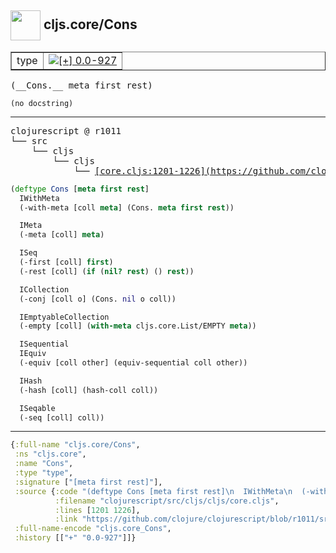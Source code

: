 ## <img width="48px" valign="middle" src="http://i.imgur.com/Hi20huC.png"> cljs.core/Cons

 <table border="1">
<tr>
<td>type</td>
<td><a href="https://github.com/cljsinfo/api-refs/tree/0.0-927"><img valign="middle" alt="[+] 0.0-927" src="https://img.shields.io/badge/+-0.0--927-lightgrey.svg"></a> </td>
</tr>
</table>

 <samp>
(__Cons.__ meta first rest)<br>
</samp>

```
(no docstring)
```

---

 <pre>
clojurescript @ r1011
└── src
    └── cljs
        └── cljs
            └── <ins>[core.cljs:1201-1226](https://github.com/clojure/clojurescript/blob/r1011/src/cljs/cljs/core.cljs#L1201-L1226)</ins>
</pre>

```clj
(deftype Cons [meta first rest]
  IWithMeta
  (-with-meta [coll meta] (Cons. meta first rest))

  IMeta
  (-meta [coll] meta)

  ISeq
  (-first [coll] first)
  (-rest [coll] (if (nil? rest) () rest))

  ICollection
  (-conj [coll o] (Cons. nil o coll))

  IEmptyableCollection
  (-empty [coll] (with-meta cljs.core.List/EMPTY meta))

  ISequential
  IEquiv
  (-equiv [coll other] (equiv-sequential coll other))

  IHash
  (-hash [coll] (hash-coll coll))

  ISeqable
  (-seq [coll] coll))
```


---

```clj
{:full-name "cljs.core/Cons",
 :ns "cljs.core",
 :name "Cons",
 :type "type",
 :signature ["[meta first rest]"],
 :source {:code "(deftype Cons [meta first rest]\n  IWithMeta\n  (-with-meta [coll meta] (Cons. meta first rest))\n\n  IMeta\n  (-meta [coll] meta)\n\n  ISeq\n  (-first [coll] first)\n  (-rest [coll] (if (nil? rest) () rest))\n\n  ICollection\n  (-conj [coll o] (Cons. nil o coll))\n\n  IEmptyableCollection\n  (-empty [coll] (with-meta cljs.core.List/EMPTY meta))\n\n  ISequential\n  IEquiv\n  (-equiv [coll other] (equiv-sequential coll other))\n\n  IHash\n  (-hash [coll] (hash-coll coll))\n\n  ISeqable\n  (-seq [coll] coll))",
          :filename "clojurescript/src/cljs/cljs/core.cljs",
          :lines [1201 1226],
          :link "https://github.com/clojure/clojurescript/blob/r1011/src/cljs/cljs/core.cljs#L1201-L1226"},
 :full-name-encode "cljs.core_Cons",
 :history [["+" "0.0-927"]]}

```
